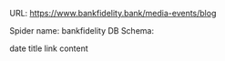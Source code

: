 URL: https://www.bankfidelity.bank/media-events/blog

Spider name: bankfidelity
DB Schema:

date
title
link
content
